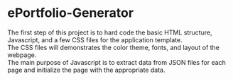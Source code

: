 # ePortfolio-Generator <br />
The first step of this project is to hard code the basic HTML structure, Javascript, and a few CSS files for the application template. <br />
The CSS files will demonstrates the color theme, fonts, and layout of the webpage. <br />
The main purpose of Javascript is to extract data from JSON files for each page and initialize the page with the appropriate data.<br />
